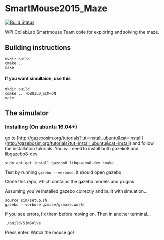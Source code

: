 # SmartMouse2015_Maze
[![Build Status](https://travis-ci.org/WPISmartmouse/2016_Solvers.svg?branch=master)](https://travis-ci.org/WPISmartmouse/2016_Solvers)


WPI CollabLab Smartmouse Team code for exploring and solving the maze.


## Building instructions

    mkdir build
    cmake ..
    make


#### If you want simultaion, use this

    mkdir build
    cmake .. -DBUILD_SIM=ON
    make

## The simulator

### Installing (On ubuntu 16.04+)

go to [http://gazebosim.org/tutorials?tut=install_ubuntu&cat=install](http://gazebosim.org/tutorials?tut=install_ubuntu&cat=install) and follow the installation tutorials. You will need to install both gazebo8 and libgazebo8-dev

    sudo apt-get install gazebo8 libgazebo8-dev cmake
    
Test by running `gazebo --verbose`, it should open gazebo

Clone this repo, which contains the gazebo models and plugins.


Assuming you've installed gazebo correctly and built with simuation...

    source sim/setup.sh
    gazebo --verbose gzmaze/gzmaze.world


If you see errors, fix them before moving on. Then in another terminal...

    ./build/SimSolve

Press enter. Watch the mouse go!
